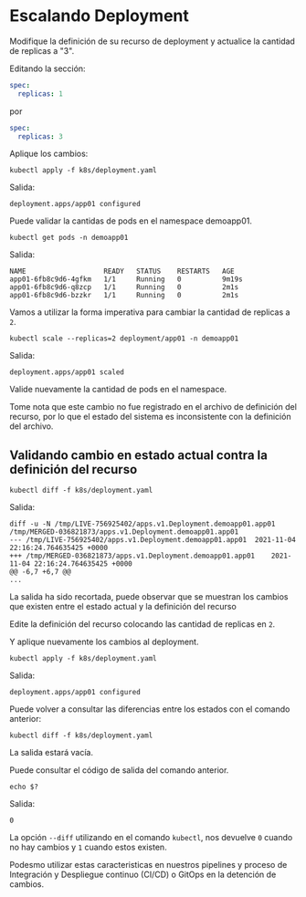 # Escalando Deployment

Modifique la definición de su recurso de deployment y actualice la cantidad de replicas a "3".

Editando la sección:

```yaml
spec:
  replicas: 1
```
por

```yaml
spec:
  replicas: 3
```

Aplique los cambios:


```kubectl apply -f k8s/deployment.yaml```

Salida:
```
deployment.apps/app01 configured
```

Puede validar la cantidas de pods en el namespace demoapp01.

```kubectl get pods -n demoapp01```

Salida:

```
NAME                   READY   STATUS    RESTARTS   AGE
app01-6fb8c9d6-4gfkm   1/1     Running   0          9m19s
app01-6fb8c9d6-q8zcp   1/1     Running   0          2m1s
app01-6fb8c9d6-bzzkr   1/1     Running   0          2m1s
```

Vamos a utilizar la forma imperativa para cambiar la cantidad de replicas a ```2```.

```kubectl scale --replicas=2 deployment/app01 -n demoapp01```

Salida:
```
deployment.apps/app01 scaled
```

Valide nuevamente la cantidad de pods en el namespace.

Tome nota que este cambio no fue registrado en el archivo de definición del recurso, por lo que el estado del sistema es inconsistente con la definición del archivo.

## Validando cambio en estado actual contra la definición del recurso

```kubectl diff -f k8s/deployment.yaml```

Salida:

```
diff -u -N /tmp/LIVE-756925402/apps.v1.Deployment.demoapp01.app01 /tmp/MERGED-036821873/apps.v1.Deployment.demoapp01.app01
--- /tmp/LIVE-756925402/apps.v1.Deployment.demoapp01.app01	2021-11-04 22:16:24.764635425 +0000
+++ /tmp/MERGED-036821873/apps.v1.Deployment.demoapp01.app01	2021-11-04 22:16:24.764635425 +0000
@@ -6,7 +6,7 @@
...
 ```

La salida ha sido recortada, puede observar que se muestran los cambios que existen entre el estado actual y la definición del recurso


Edite la definición del recurso colocando las cantidad de replicas en ```2```.

Y aplique nuevamente los cambios al deployment.

```kubectl apply -f k8s/deployment.yaml```

Salida:

```
deployment.apps/app01 configured
```

Puede volver a consultar las diferencias entre los estados con el comando anterior:

```kubectl diff -f k8s/deployment.yaml```

La salida estará vacía.

Puede consultar el código de salida del comando anterior.

```echo $?```

Salida:
```
0
```

La opción ``--diff`` utilizando en el comando ```kubectl```, nos devuelve ```0``` cuando no hay cambios y ```1``` cuando estos existen.

Podesmo utilizar estas caracteristicas en nuestros pipelines y proceso de Integración y Despliegue continuo (CI/CD) o GitOps en la detención de cambios.




